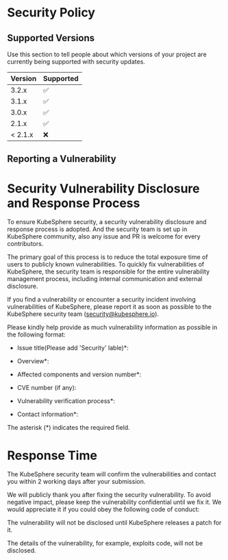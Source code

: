 # Security Policy

## Supported Versions

Use this section to tell people about which versions of your project are
currently being supported with security updates.

| Version | Supported          |
| ------- | ------------------ |
| 3.2.x   | :white_check_mark: |
| 3.1.x   | :white_check_mark: |
| 3.0.x   | :white_check_mark: |
| 2.1.x   | :white_check_mark: |
| < 2.1.x   | :x:                |

## Reporting a Vulnerability

# Security Vulnerability Disclosure and Response Process

To ensure KubeSphere security, a security vulnerability disclosure and response process is adopted. And the security team is set up in KubeSphere community, also any issue and PR is welcome for every contributors.

The primary goal of this process is to reduce the total exposure time of users to publicly known vulnerabilities. To quickly fix vulnerabilities of KubeSphere, the security team is responsible for the entire vulnerability management process, including internal communication and external disclosure.

If you find a vulnerability or encounter a security incident involving vulnerabilities of KubeSphere, please report it as soon as possible to the KubeSphere security team (security@kubesphere.io).

Please kindly help provide as much vulnerability information as possible in the following format:

- Issue title(Please add 'Security' lable)*:

- Overview*:

- Affected components and version number*:

- CVE number (if any):

- Vulnerability verification process*:

- Contact information*:

The asterisk (*) indicates the required field.

# Response Time

The KubeSphere security team will confirm the vulnerabilities and contact you within 2 working days after your submission.

We will publicly thank you after fixing the security vulnerability. To avoid negative impact, please keep the vulnerability confidential until we fix it. We would appreciate it if you could obey the following code of conduct:

The vulnerability will not be disclosed until KubeSphere releases a patch for it.

The details of the vulnerability, for example, exploits code, will not be disclosed.
